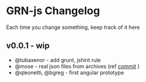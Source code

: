 GRN-js Changelog
====================

Each time you change something, keep track of it here

v0.0.1 - wip
------------------
- @tubaxenor - add grunt, jshint rule
- @mose - real json files from archives (ref [commit](https://github.com/greenruby/grn-static/commit/a86c32a00b4ffe4b42af4df3306c27502b16a7e8) )
- @qleonetti, @bgreg - first angular prototype
